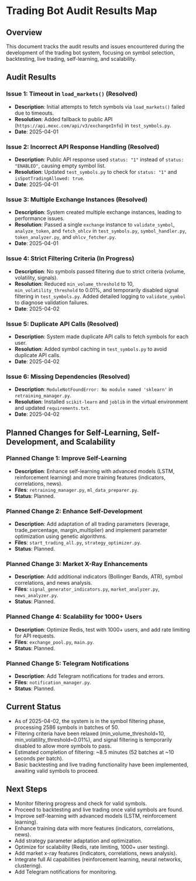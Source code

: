 # Trading Bot Audit Results Map

## Overview
This document tracks the audit results and issues encountered during the development of the trading bot system, focusing on symbol selection, backtesting, live trading, self-learning, and scalability.

## Audit Results

### Issue 1: Timeout in `load_markets()` (Resolved)
- **Description**: Initial attempts to fetch symbols via `load_markets()` failed due to timeouts.
- **Resolution**: Added fallback to public API (`https://api.mexc.com/api/v3/exchangeInfo`) in `test_symbols.py`.
- **Date**: 2025-04-01

### Issue 2: Incorrect API Response Handling (Resolved)
- **Description**: Public API response used `status: "1"` instead of `status: "ENABLED"`, causing empty symbol list.
- **Resolution**: Updated `test_symbols.py` to check for `status: "1"` and `isSpotTradingAllowed: true`.
- **Date**: 2025-04-01

### Issue 3: Multiple Exchange Instances (Resolved)
- **Description**: System created multiple exchange instances, leading to performance issues.
- **Resolution**: Passed a single `exchange` instance to `validate_symbol`, `analyze_token`, and `fetch_ohlcv` in `test_symbols.py`, `symbol_handler.py`, `token_analyzer.py`, and `ohlcv_fetcher.py`.
- **Date**: 2025-04-01

### Issue 4: Strict Filtering Criteria (In Progress)
- **Description**: No symbols passed filtering due to strict criteria (volume, volatility, signals).
- **Resolution**: Reduced `min_volume_threshold` to 10, `min_volatility_threshold` to 0.01%, and temporarily disabled signal filtering in `test_symbols.py`. Added detailed logging to `validate_symbol` to diagnose validation failures.
- **Date**: 2025-04-02

### Issue 5: Duplicate API Calls (Resolved)
- **Description**: System made duplicate API calls to fetch symbols for each user.
- **Resolution**: Added symbol caching in `test_symbols.py` to avoid duplicate API calls.
- **Date**: 2025-04-02

### Issue 6: Missing Dependencies (Resolved)
- **Description**: `ModuleNotFoundError: No module named 'sklearn'` in `retraining_manager.py`.
- **Resolution**: Installed `scikit-learn` and `joblib` in the virtual environment and updated `requirements.txt`.
- **Date**: 2025-04-02

## Planned Changes for Self-Learning, Self-Development, and Scalability

### Planned Change 1: Improve Self-Learning
- **Description**: Enhance self-learning with advanced models (LSTM, reinforcement learning) and more training features (indicators, correlations, news).
- **Files**: `retraining_manager.py`, `ml_data_preparer.py`.
- **Status**: Planned.

### Planned Change 2: Enhance Self-Development
- **Description**: Add adaptation of all trading parameters (leverage, trade_percentage, margin_multiplier) and implement parameter optimization using genetic algorithms.
- **Files**: `start_trading_all.py`, `strategy_optimizer.py`.
- **Status**: Planned.

### Planned Change 3: Market X-Ray Enhancements
- **Description**: Add additional indicators (Bollinger Bands, ATR), symbol correlations, and news analysis.
- **Files**: `signal_generator_indicators.py`, `market_analyzer.py`, `news_analyzer.py`.
- **Status**: Planned.

### Planned Change 4: Scalability for 1000+ Users
- **Description**: Optimize Redis, test with 1000+ users, and add rate limiting for API requests.
- **Files**: `exchange_pool.py`, `main.py`.
- **Status**: Planned.

### Planned Change 5: Telegram Notifications
- **Description**: Add Telegram notifications for trades and errors.
- **Files**: `notification_manager.py`.
- **Status**: Planned.

## Current Status
- As of 2025-04-02, the system is in the symbol filtering phase, processing 2586 symbols in batches of 50.
- Filtering criteria have been relaxed (min_volume_threshold=10, min_volatility_threshold=0.01%), and signal filtering is temporarily disabled to allow more symbols to pass.
- Estimated completion of filtering: ~8.5 minutes (52 batches at ~10 seconds per batch).
- Basic backtesting and live trading functionality have been implemented, awaiting valid symbols to proceed.

## Next Steps
- Monitor filtering progress and check for valid symbols.
- Proceed to backtesting and live trading once valid symbols are found.
- Improve self-learning with advanced models (LSTM, reinforcement learning).
- Enhance training data with more features (indicators, correlations, news).
- Add strategy parameter adaptation and optimization.
- Optimize for scalability (Redis, rate limiting, 1000+ user testing).
- Add market x-ray features (indicators, correlations, news analysis).
- Integrate full AI capabilities (reinforcement learning, neural networks, clustering).
- Add Telegram notifications for monitoring.
